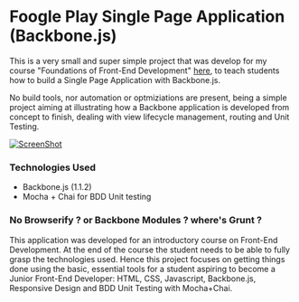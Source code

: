 Foogle Play Single Page Application (Backbone.js)
==========================================================================

This is a very small and super simple project that was develop for my course "Foundations of Front-End Development" [here](http://train.codingshack.com),
to teach students how to build a Single Page Application with Backbone.js.

No build tools, nor automation or optmiziations are present, being a simple project aiming at illustrating how a Backbone application is developed from concept to finish, dealing with view lifecycle management, routing and Unit Testing.

[![ScreenShot](https://raw.github.com/dmolin/fofed-foogleplay-backbone/master/README/foogleplay.jpg)](http://www.davidemolin.com)

### Technologies Used ###

- Backbone.js (1.1.2)
- Mocha + Chai for BDD Unit testing

### No Browserify ? or Backbone Modules ? where's Grunt ? ###

This application was developed for an introductory course on Front-End Development. At the end of the course the student needs to be able to fully grasp the technologies used. Hence this project focuses on getting things done using the basic, essential tools for a student aspiring to become a Junior Front-End Developer: HTML, CSS, Javascript, Backbone.js, Responsive Design and BDD Unit Testing with Mocha+Chai.
